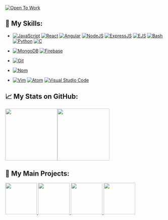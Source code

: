 [![Open To Work](https://img.shields.io/badge/OpenToWork-YES-green?style=flat&logo=gravatar&logoColor=white)]()


## :wrench: My Skills:
* [![JavaScript](https://img.shields.io/badge/Language-JavaScript-yellow?style=flat&logo=JavaScript&logoColor=white)](https://github.com/Bully47?tab=repositories&q=&type=&language=javascript)
[![React](https://img.shields.io/badge/Language-React-yellow?style=flat&logo=React&logoColor=white)](https://github.com/VivienHuc?tab=repositories&q=&type=&language=react)
[![Angular](https://img.shields.io/badge/Language-Angular-yellow?style=flat&logo=Angular&logoColor=white)](https://github.com/VivienHuc?tab=repositories&q=&type=&language=angular)
[![NodeJS](https://img.shields.io/badge/Language-NodeJS-yellow?style=flat&logo=Node.js&logoColor=white)](https://github.com/VivienHuc?tab=repositories&q=&type=&language=nodejs)
[![ExpressJS](https://img.shields.io/badge/Language-ExpressJS-yellow?style=flat&logo=Express&logoColor=white)](https://github.com/VivienHuc?tab=repositories&q=&type=&language=expressjs)
[![EJS](https://img.shields.io/badge/Language-EJS-yellow?style=flat&logo=EJS&logoColor=white)](https://github.com/VivienHuc?tab=repositories&q=&type=&language=ejs)
[![Bash](https://img.shields.io/badge/Language-Bash-yellow?style=flat&logo=bash&logoColor=white)](https://github.com/VivienHuc?tab=repositories&q=&type=&language=Bash)
[![Python](https://img.shields.io/badge/Language-Python_3-yellow?style=flat&logo=Python&logoColor=white)](https://github.com/VivienHuc?tab=repositories&q=&type=&language=python)
[![C](https://img.shields.io/badge/Language-C-yellow?style=flat&logo=C&logoColor=white)](https://github.com/VivienHuc?tab=repositories&q=&type=&language=C)

* [![MongoDB](https://img.shields.io/badge/DataBase-MongoDB-yellow?style=flat&logo=MongoDB&logoColor=white)](https://github.com/VivienHuc?tab=repositories&q=&type=&language=mongodb)
[![Firebase](https://img.shields.io/badge/DataBase-Firebase-yellow?style=flat&logo=Firebase&logoColor=white)](https://github.com/VivienHuc?tab=repositories&q=&type=&language=firebase)
* [![Git](https://img.shields.io/badge/VCS-Git-black?style=flat&logo=git&logoColor=white)](https://git-scm.com/)
* [![Npm](https://img.shields.io/badge/Modules-NPM-black?style=flat&logo=npm&logoColor=white)](https://git-scm.com/)
* [![Vim](https://img.shields.io/badge/IDE-Vim-white?style=flat&logo=vim&logoColor=white)](https://www.vim.org/)
[![Atom](https://img.shields.io/badge/IDE-Atom-white?style=flat&logo=Atom&logoColor=white)](https://www.vim.org/)
[![Visual Studio Code](https://img.shields.io/badge/IDE-Visual_Studio_Code-white?style=flat&logo=visualstudiocode&logoColor=white)](https://www.vim.org/)


## :chart_with_upwards_trend: My Stats on GitHub:
<a href="https://github.com/VivienHuc?tab=repositories"><img height="165px" src="https://github-readme-stats.vercel.app/api?username=VivienHuc&count_private=true&include_all_commits=true&theme=algolia&show_icons=true" /><!-- wi*quL3fcV --><img height="165px" src="https://github-readme-stats.vercel.app/api/top-langs/?username=VivienHuc&layout=compact&theme=algolia" /></a>


## :art: My Main Projects:
<a href="https://github.com/VivienHuc/Cook_Recipes"><img height="100px" src="https://github-readme-stats.vercel.app/api/pin/?username=VivienHuc&repo=Cook_recipes&theme=algolia&show_icons=true" /> </a> <a href="https://github.com/VivienHuc/React_Facturier"><img height="100px" src="https://github-readme-stats.vercel.app/api/pin/?username=VivienHuc&repo=React_Facturier&theme=algolia&show_icons=true" /> </a> <a href="https://github.com/VivienHuc/QRTour"><img height="100px" src="https://github-readme-stats.vercel.app/api/pin/?username=VivienHuc&repo=QRTour&theme=algolia&show_icons=true" /> </a> <a href="https://github.com/VivienHuc/Facturier"><img height="100px" src="https://github-readme-stats.vercel.app/api/pin/?username=VivienHuc&repo=Facturier&theme=algolia&show_icons=true" /> </a>
